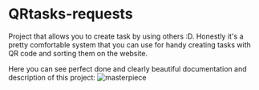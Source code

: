 # QRtasks-requests
Project that allows you to create task by using others :D. Honestly it's a pretty comfortable system that you can use for handy creating tasks with QR code and sorting them on the website.

Here you can see perfect done and clearly beautiful documentation and description of this project:
![masterpiece](https://user-images.githubusercontent.com/106949307/233166415-fb4f5e00-e972-4010-ac62-1442cc121d7f.png)
